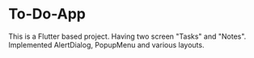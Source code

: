# To-Do-App
This is a Flutter based project. Having two screen "Tasks" and "Notes". Implemented AlertDialog, PopupMenu and various layouts.
